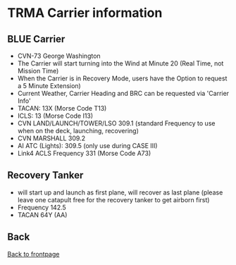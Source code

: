 # TRMA Carrier information

## BLUE Carrier
- CVN-73 George Washington
- The Carrier will start turning into the Wind at Minute 20 (Real Time, not Mission Time)
- When the Carrier is in Recovery Mode, users have the Option to request a 5 Minute Extension)
- Current Weather, Carrier Heading and BRC can be requested via 'Carrier Info' 
- TACAN: 13X  (Morse Code T13)
- ICLS: 13    (Morse Code I13)
- CVN LAND/LAUNCH/TOWER/LSO 309.1   (standard Frequency to use when on the deck, launching, recovering)
- CVN MARSHALL 309.2  
- AI ATC (Lights): 309.5  (only use during CASE III)
- Link4 ACLS Frequency 331 (Morse Code A73)
  
## Recovery Tanker
- will start up and launch as first plane, will recover as last plane (please leave one catapult free for the recovery tanker to get airborn first)
- Frequency 142.5
- TACAN 64Y (AA)
 

## Back
[Back to frontpage](https://132nd-vwing.github.io/TRMA_Brief/)



